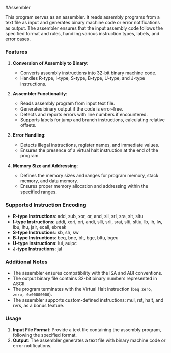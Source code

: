 #Assembler

This program serves as an assembler. It reads assembly programs from a text file as input and generates binary machine code or error notifications as output. The assembler ensures that the input assembly code follows the specified format and rules, handling various instruction types, labels, and error cases.

### Features

1. **Conversion of Assembly to Binary**:
   - Converts assembly instructions into 32-bit binary machine code.
   - Handles R-type, I-type, S-type, B-type, U-type, and J-type instructions.

2. **Assembler Functionality**:
   - Reads assembly program from input text file.
   - Generates binary output if the code is error-free.
   - Detects and reports errors with line numbers if encountered.
   - Supports labels for jump and branch instructions, calculating relative offsets.

3. **Error Handling**:
   - Detects illegal instructions, register names, and immediate values.
   - Ensures the presence of a virtual halt instruction at the end of the program.

4. **Memory Size and Addressing**:
   - Defines the memory sizes and ranges for program memory, stack memory, and data memory.
   - Ensures proper memory allocation and addressing within the specified ranges.

### Supported Instruction Encoding

- **R-type Instructions**: add, sub, xor, or, and, sll, srl, sra, slt, sltu
- **I-type Instructions**: addi, xori, ori, andi, slli, srli, srai, slti, sltiu, lb, lh, lw, lbu, lhu, jalr, ecall, ebreak
- **S-type Instructions**: sb, sh, sw
- **B-type Instructions**: beq, bne, blt, bge, bltu, bgeu
- **U-type Instructions**: lui, auipc
- **J-type Instructions**: jal

### Additional Notes

- The assembler ensures compatibility with the ISA and ABI conventions.
- The output binary file contains 32-bit binary numbers represented in ASCII.
- The program terminates with the Virtual Halt instruction (`beq zero, zero, 0x00000000`).
- The assembler supports custom-defined instructions: mul, rst, halt, and rvrs, as a bonus feature.

### Usage

1. **Input File Format**: Provide a text file containing the assembly program, following the specified format.
2. **Output**: The assembler generates a text file with binary machine code or error notifications.
